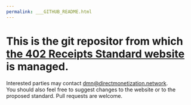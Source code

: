 ```yaml
---
permalink: ___GITHUB_README.html
---
```


# This is the git repositor from which [the 402 Receipts Standard website](https://www.directmonetization.network/) is managed. 

Interested parties may contact <dmn@directmonetization.network>.  
You should also feel free to suggest changes to the website or to the proposed standard. Pull requests are welcome.
